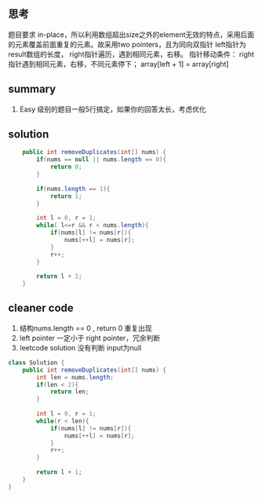 ## 思考
题目要求 in-place，所以利用数组超出size之外的element无效的特点，采用后面的元素覆盖前面重复的元素。故采用two pointers，且为同向双指针
left指针为result数组的长度， right指针遍历，遇到相同元素，右移。
指针移动条件：
     right指针遇到相同元素，右移，不同元素停下；
     array[left + 1] = array[right]


## summary
1. Easy 级别的题目一般5行搞定，如果你的回答太长，考虑优化


## solution
```java
    public int removeDuplicates(int[] nums) {
        if(nums == null || nums.length == 0){
            return 0;
        }
        
        if(nums.length == 1){
            return 1;
        }
        
        int l = 0, r = 1;
        while( l<=r && r < nums.length){
            if(nums[l] != nums[r]){
                nums[++l] = nums[r];
            }
            r++;
        }
        
        return l + 1;     
    }
```

## cleaner code
1. 结构nums.length == 0 , return 0 重复出现
2. left pointer 一定小于 right pointer，冗余判断
3. leetcode solution 没有判断 input为null
```java
class Solution {
    public int removeDuplicates(int[] nums) {
        int len = nums.length;      
        if(len < 2){
            return len; 
        }
        
        int l = 0, r = 1;
        while(r < len){
            if(nums[l] != nums[r]){
                nums[++l] = nums[r];
            }
            r++;
        }
        
        return l + 1;     
    }
}
```
